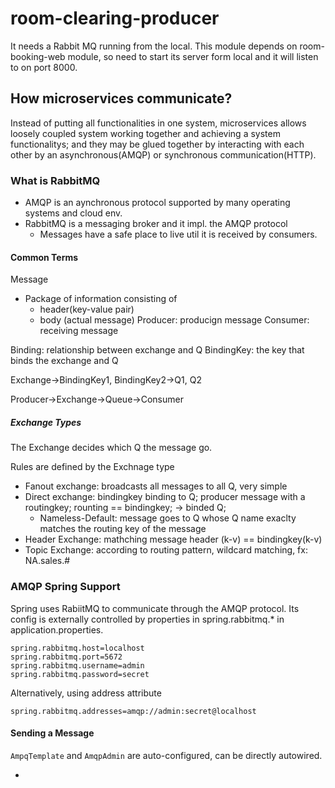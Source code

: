 # room-clearing-producer
It needs a Rabbit MQ running from the local. This module depends on room-booking-web module, so need to start its server form local and it will listen to on port 8000. 


## How microservices communicate?

Instead of putting all functionalities in one system,  microservices allows loosely coupled system working together and achieving a system functionalitys; and they may be glued together by interacting with each other by an asynchronous(AMQP) or synchronous communication(HTTP).  

### What is RabbitMQ

* AMQP is an aynchronous protocol supported by many operating systems and cloud env. 
* RabbitMQ is a messaging broker and it impl. the AMQP protocol
  *  Messages have a safe place to live util it is received by consumers.

#### Common Terms
Message
* Package of information consisting of 
   * header(key-value pair)
   * body (actual message) 
Producer: producign message 
Consumer: receiving message

Binding: relationship between exchange and Q
BindingKey: the key that binds the exchange and Q

Exchange->BindingKey1, BindingKey2->Q1, Q2

Producer->Exchange->Queue->Consumer

##### Exchange Types

The Exchange decides which Q the message go. 

Rules are defined by the Exchnage type

* Fanout exchange:  broadcasts all messages to all Q, very simple
* Direct exchange:  bindingkey binding to Q; producer message with a routingkey; rounting == bindingkey; -> binded Q; 
  * Nameless-Default: message goes to Q whose Q name exaclty matches the routing key of the message
* Header Exchange:  mathching message header (k-v) ==  bindingkey(k-v)  
* Topic Exchange: according to routing pattern, wildcard matching, fx: NA.sales.#

  
### AMQP Spring Support

Spring uses RabiitMQ to communicate through the AMQP protocol. Its config is externally controlled by properties in spring.rabbitmq.* in application.properties. 

````
spring.rabbitmq.host=localhost
spring.rabbitmq.port=5672
spring.rabbitmq.username=admin
spring.rabbitmq.password=secret
````
Alternatively, using address attribute
````
spring.rabbitmq.addresses=amqp://admin:secret@localhost

````

#### Sending a Message

`AmpqTemplate` and `AmqpAdmin` are auto-configured, can be directly autowired.











* 
